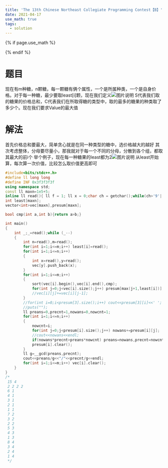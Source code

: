 ```yaml
---
title: 'The 13th Chinese Northeast Collegiate Programming Contest【B】'
date: 2021-04-17
use_math: true
tags:
  - solution
---
```

{% if page.use_math %}  
<script type="text/javascript" id="MathJax-script" async  
  src="https://cdn.jsdelivr.net/npm/mathjax@3/es5/tex-mml-chtml.js">  
</script>  
<script>  
  MathJax = {  
    tex: {  
      inlineMath: [['$', '$'], ['\\(', '\\)']],  
      displayMath: [['$$', '$$'], ['\\[', '\\]']],  
      processEscapes: true  
    }  
  };  
</script>  
{% endif %}

# 题目  
现在有m种糖，n颗糖，每一颗糖有俩个属性，一个是所属种类，一个是自身价格。对于每一种糖，最少要取least[i]颗，现在我们定义![图片说明](https://www.nowcoder.com/equation?tex=Value%3DS%2FC "图片标题") 
S代表我们取的糖果的价格总和，C代表我们在所取得糖的类型中，取的最多的糖果的种类取了多少个。现在我们要求Value的最大值

# 解法
首先价格总和要最大，简单贪心就是在同一种类型的糖中，选价格越大的越好
其次考虑整体，分母要尽量小，那我就对于每一个不同的分母，分散到各个组，都取其最大的前i个
举个例子，现在每一种糖果的least都为2![图片说明](https://uploadfiles.nowcoder.com/images/20210417/283784256_1618635418273/0A36A861BF4927F48022136E5A14F581 "图片标题") 
从least开始算，每次算一次价值，比较怎么取价值更高即可


```cpp 
#include<bits/stdc++.h>
#define ll long long
#define INF 0x3f3f3f3f
using namespace std;
const ll maxn=1e5+5;
inline ll read(){ ll f = 1; ll x = 0;char ch = getchar();while(ch>'9'||ch<'0') {if(ch=='-') f=-1; ch = getchar();}while(ch>='0'&&ch<='9') x = (x<<3) + (x<<1) + ch - '0',  ch = getchar();return x*f; } ;
int least[maxn];
vector<int>vec[maxn],presum[maxn];

bool cmp(int a,int b){return a>b;}

int main()
{
    int _;_=read();while (_--)
    {
        int n=read(),m=read();
        for(int i=1;i<=m;i++) least[i]=read();
        for(int i=1;i<=n;i++)
        {
            int x=read(),y=read();
            vec[y].push_back(x);
        }
        for(int i=1;i<=m;i++)
        {
            sort(vec[i].begin(),vec[i].end(),cmp);
            for(int j=0;j<vec[i].size();j++) presum[max(j+1,least[i])].push_back(vec[i][j]);
            //vec[i][j]+=vec[i][j-1];
        }
        //for(int i=0;i<presum[3].size();i++) cout<<presum[3][i]<<' ';
        //puts("");
        ll preans=0,precnt=1,nowans=0,nowcnt=1;
        for(int i=1;i<=n;i++)
        {
            nowcnt=i;
            for(int j=0;j<presum[i].size();j++) nowans+=presum[i][j];
            //cout<<nowans<<endl;
            if(nowans*precnt>preans*nowcnt)	preans=nowans,precnt=nowcnt;
            presum[i].clear();
        }
        ll g=__gcd(preans,precnt);
        cout<<preans/g<<"/"<<precnt/g<<endl;
        for(int i=1;i<=m;i++) vec[i].clear();
    }
}
/*
 15 4
 2 2 2 2
 6 1
 4 1
 3 1
 2 1
 1 1
 7 2
 3 2
 2 2
 5 3
 4 3
 1 3
 8 4
 3 4
 2 4
 1 4
 */
```
